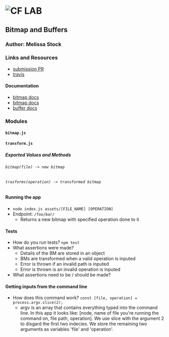 ![CF](http://i.imgur.com/7v5ASc8.png) LAB
=================================================

## Bitmap and Buffers

### Author: Melissa Stock

### Links and Resources
* [submission PR](http://xyz.com)
* [travis](https://www.travis-ci.com/401-advancedjs/lab05)


#### Documentation
* [bitmap docs](http://www.dragonwins.com/domains/getteched/bmp/bmpfileformat.htm)
* [bitmap docs](http://www.dragonwins.com/domains/getteched/bmp/bmpfileformat.htm) 
* [buffer docs](https://nodejs.org/api/buffer.html)

### Modules
#### `bitmap.js`
#### `transform.js`
##### Exported Values and Methods

###### `bitmap(file) -> new bitmap`
###### `trasforms(operation) -> transformed bitmap`

#### Running the app
* `node index.js assets/[FILE_NAME] [OPERATION]`
* Endpoint: `/foo/bar/`
  * Returns a new bitmap with specified operation done to it
  
#### Tests
* How do you run tests? `npm test`
* What assertions were made?
  * Details of the BM are stored in an object
  * BMs are transformed when a valid operation is inputed
  * Error is thrown if an invalid path is inputed
  * Error is thrown is an invalid operation is inputed
* What assertions need to be / should be made?

#### Getting inputs from the command line
* How does this command work? `const [file, operation] = process.argv.slice(2);`
  * argv is an array that contains everything typed into the command line. In this app it looks like: [node, name of file you're running the command on, file path, operation]. We use slice with the argument 2 to disgard the first two indecies. We store the remaining two arguments as variables 'file' and 'operation'.



